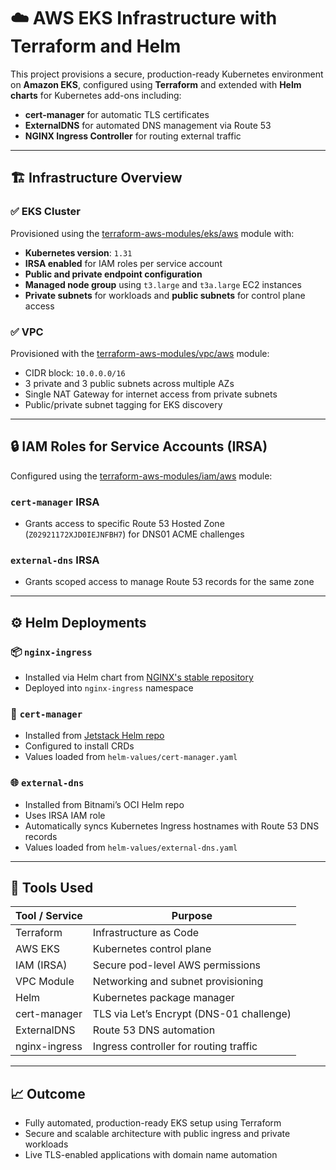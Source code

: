 # ☁️ AWS EKS Infrastructure with Terraform and Helm

This project provisions a secure, production-ready Kubernetes environment on **Amazon EKS**, configured using **Terraform** and extended with **Helm charts** for Kubernetes add-ons including:

- **cert-manager** for automatic TLS certificates
- **ExternalDNS** for automated DNS management via Route 53
- **NGINX Ingress Controller** for routing external traffic

---

## 🏗️ Infrastructure Overview

### ✅ EKS Cluster

Provisioned using the [terraform-aws-modules/eks/aws](https://github.com/terraform-aws-modules/terraform-aws-eks) module with:

- **Kubernetes version**: `1.31`
- **IRSA enabled** for IAM roles per service account
- **Public and private endpoint configuration**
- **Managed node group** using `t3.large` and `t3a.large` EC2 instances
- **Private subnets** for workloads and **public subnets** for control plane access

### ✅ VPC

Provisioned with the [terraform-aws-modules/vpc/aws](https://github.com/terraform-aws-modules/terraform-aws-vpc) module:

- CIDR block: `10.0.0.0/16`
- 3 private and 3 public subnets across multiple AZs
- Single NAT Gateway for internet access from private subnets
- Public/private subnet tagging for EKS discovery

---

## 🔒 IAM Roles for Service Accounts (IRSA)

Configured using the [terraform-aws-modules/iam/aws](https://github.com/terraform-aws-modules/terraform-aws-iam) module:

### `cert-manager` IRSA

- Grants access to specific Route 53 Hosted Zone (`Z02921172XJD0IEJNFBH7`) for DNS01 ACME challenges

### `external-dns` IRSA

- Grants scoped access to manage Route 53 records for the same zone

---

## ⚙️ Helm Deployments

### 📦 `nginx-ingress`

- Installed via Helm chart from [NGINX's stable repository](https://helm.nginx.com/stable)
- Deployed into `nginx-ingress` namespace

### 🔐 `cert-manager`

- Installed from [Jetstack Helm repo](https://charts.jetstack.io)
- Configured to install CRDs
- Values loaded from `helm-values/cert-manager.yaml`

### 🌐 `external-dns`

- Installed from Bitnami’s OCI Helm repo
- Uses IRSA IAM role
- Automatically syncs Kubernetes Ingress hostnames with Route 53 DNS records
- Values loaded from `helm-values/external-dns.yaml`

---

## 🧰 Tools Used

| Tool / Service | Purpose                                  |
| -------------- | ---------------------------------------- |
| Terraform      | Infrastructure as Code                   |
| AWS EKS        | Kubernetes control plane                 |
| IAM (IRSA)     | Secure pod-level AWS permissions         |
| VPC Module     | Networking and subnet provisioning       |
| Helm           | Kubernetes package manager               |
| cert-manager   | TLS via Let’s Encrypt (DNS-01 challenge) |
| ExternalDNS    | Route 53 DNS automation                  |
| nginx-ingress  | Ingress controller for routing traffic   |

---

## 📈 Outcome

- Fully automated, production-ready EKS setup using Terraform
- Secure and scalable architecture with public ingress and private workloads
- Live TLS-enabled applications with domain name automation
